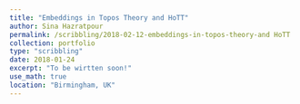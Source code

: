 ```yaml
---
title: "Embeddings in Topos Theory and HoTT"
author: Sina Hazratpour
permalink: /scribbling/2018-02-12-embeddings-in-topos-theory-and HoTT
collection: portfolio
type: "scribbling"
date: 2018-01-24
excerpt: "To be wirtten soon!"
use_math: true
location: "Birmingham, UK"
---
```







